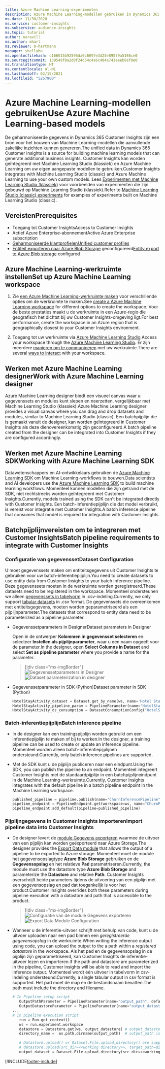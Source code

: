 ```yaml
---
title: Azure Machine Learning-experimenten
description: Azure Machine Learning-modellen gebruiken in Dynamics 365 Customer Insights.
ms.date: 11/30/2020
ms.service: customer-insights
ms.subservice: audience-insights
ms.topic: tutorial
author: naravill
ms.author: mhart
ms.reviewer: m-hartmann
manager: shellyha
ms.openlocfilehash: c166015b92596da0c6097e3d25e89579a5186ce0
ms.sourcegitcommit: 139548f8a2d0f24d54c4a6c404a743eeeb8ef8e0
ms.translationtype: HT
ms.contentlocale: nl-NL
ms.lasthandoff: 02/15/2021
ms.locfileid: "5267900"
---
```

# <a name="use-azure-machine-learning-based-models"></a><span data-ttu-id="510f1-103">Azure Machine Learning-modellen gebruiken</span><span class="sxs-lookup"><span data-stu-id="510f1-103">Use Azure Machine Learning-based models</span></span>

<span data-ttu-id="510f1-104">De geharmoniseerde gegevens in Dynamics 365 Customer Insights zijn een bron voor het bouwen van Machine Learning-modellen die aanvullende zakelijke inzichten kunnen genereren.</span><span class="sxs-lookup"><span data-stu-id="510f1-104">The unified data in Dynamics 365 Customer Insights is a source for building machine learning models that can generate additional business insights.</span></span> <span data-ttu-id="510f1-105">Customer Insights kan worden geïntegreerd met Machine Learning Studio (klassiek) en Azure Machine Learning om uw eigen aangepaste modellen te gebruiken.</span><span class="sxs-lookup"><span data-stu-id="510f1-105">Customer Insights integrates with Machine Learning Studio (classic) and Azure Machine Learning to use your own custom models.</span></span> <span data-ttu-id="510f1-106">Lees [Experimenten met Machine Learning Studio (klassiek)](machine-learning-studio-experiments.md) voor voorbeelden van experimenten die zijn gebouwd op Machine Learning Studio (klassiek).</span><span class="sxs-lookup"><span data-stu-id="510f1-106">Refer to [Machine Learning Studio (classic) experiments](machine-learning-studio-experiments.md) for examples of experiments built on Machine Learning Studio (classic).</span></span> 

## <a name="prerequisites"></a><span data-ttu-id="510f1-107">Vereisten</span><span class="sxs-lookup"><span data-stu-id="510f1-107">Prerequisites</span></span>

- <span data-ttu-id="510f1-108">Toegang tot Customer Insights</span><span class="sxs-lookup"><span data-stu-id="510f1-108">Access to Customer Insights</span></span>
- <span data-ttu-id="510f1-109">Actief Azure Enterprise-abonnement</span><span class="sxs-lookup"><span data-stu-id="510f1-109">Active Azure Enterprise subscription</span></span>
- [<span data-ttu-id="510f1-110">Geharmoniseerde klantprofielen</span><span class="sxs-lookup"><span data-stu-id="510f1-110">Unified customer profiles</span></span>](data-unification.md)
- <span data-ttu-id="510f1-111">[Entiteit exporteren naar Azure Blob Storage](export-azure-blob-storage.md) geconfigureerd</span><span class="sxs-lookup"><span data-stu-id="510f1-111">[Entity export to Azure Blob storage](export-azure-blob-storage.md) configured</span></span>

## <a name="set-up-azure-machine-learning-workspace"></a><span data-ttu-id="510f1-112">Azure Machine Learning-werkruimte instellen</span><span class="sxs-lookup"><span data-stu-id="510f1-112">Set up Azure Machine Learning workspace</span></span>

1. <span data-ttu-id="510f1-113">Zie [een Azure Machine Learning-werkruimte maken](https://docs.microsoft.com/azure/machine-learning/concept-workspace#-create-a-workspace) voor verschillende opties om de werkruimte te maken.</span><span class="sxs-lookup"><span data-stu-id="510f1-113">See [create a Azure Machine Learning workspace](https://docs.microsoft.com/azure/machine-learning/concept-workspace#-create-a-workspace) for different options to create the workspace.</span></span> <span data-ttu-id="510f1-114">Voor de beste prestaties maakt u de werkruimte in een Azure-regio die geografisch het dichtst bij uw Customer Insights-omgeving ligt.</span><span class="sxs-lookup"><span data-stu-id="510f1-114">For best performance, create the workspace in an Azure region that is geographically closest to your Customer Insights environment.</span></span>

1. <span data-ttu-id="510f1-115">Toegang tot uw werkruimte via [Azure Machine Learning Studio](https://ml.azure.com/).</span><span class="sxs-lookup"><span data-stu-id="510f1-115">Access your workspace through the [Azure Machine Learning Studio](https://ml.azure.com/).</span></span> <span data-ttu-id="510f1-116">Er zijn meerdere [manieren om te communiceren](https://docs.microsoft.com/azure/machine-learning/concept-workspace#tools-for-workspace-interaction) met uw werkruimte.</span><span class="sxs-lookup"><span data-stu-id="510f1-116">There are several [ways to interact](https://docs.microsoft.com/azure/machine-learning/concept-workspace#tools-for-workspace-interaction) with your workspace.</span></span>

## <a name="work-with-azure-machine-learning-designer"></a><span data-ttu-id="510f1-117">Werken met Azure Machine Learning designer</span><span class="sxs-lookup"><span data-stu-id="510f1-117">Work with Azure Machine Learning designer</span></span>

<span data-ttu-id="510f1-118">Azure Machine Learning designer biedt een visueel canvas waar u gegevenssets en modules kunt slepen en neerzetten, vergelijkbaar met Machine Learning Studio (klassiek).</span><span class="sxs-lookup"><span data-stu-id="510f1-118">Azure Machine Learning designer provides a visual canvas where you can drag and drop datasets and modules, similar to Machine Learning Studio (classic).</span></span> <span data-ttu-id="510f1-119">Een batchpijplijn die is gemaakt vanuit de designer, kan worden geïntegreerd in Customer Insights als deze dienovereenkomstig zijn geconfigureerd.</span><span class="sxs-lookup"><span data-stu-id="510f1-119">A batch pipeline created from the designer can be integrated into Customer Insights if they are configured accordingly.</span></span> 
   
## <a name="working-with-azure-machine-learning-sdk"></a><span data-ttu-id="510f1-120">Werken met Azure Machine Learning SDK</span><span class="sxs-lookup"><span data-stu-id="510f1-120">Working with Azure Machine Learning SDK</span></span>

<span data-ttu-id="510f1-121">Datawetenschappers en AI-ontwikkelaars gebruiken de [Azure Machine Learning SDK](https://docs.microsoft.com/python/api/overview/azure/ml/?view=azure-ml-py&preserve-view=true) om Machine Learning-workflows te bouwen.</span><span class="sxs-lookup"><span data-stu-id="510f1-121">Data scientists and AI developers use the [Azure Machine Learning SDK](https://docs.microsoft.com/python/api/overview/azure/ml/?view=azure-ml-py&preserve-view=true) to build machine learning workflows.</span></span> <span data-ttu-id="510f1-122">Momenteel kunnen modellen die zijn getraind met de SDK, niet rechtstreeks worden geïntegreerd met Customer Insights.</span><span class="sxs-lookup"><span data-stu-id="510f1-122">Currently, models trained using the SDK can't be integrated directly with Customer Insights.</span></span> <span data-ttu-id="510f1-123">Een batch-inferentiepijplijn die dat model verbruikt, is vereist voor integratie met Customer Insights.</span><span class="sxs-lookup"><span data-stu-id="510f1-123">A batch inference pipeline that consumes that model is required for integration with Customer Insights.</span></span>

## <a name="batch-pipeline-requirements-to-integrate-with-customer-insights"></a><span data-ttu-id="510f1-124">Batchpijplijnvereisten om te integreren met Customer Insights</span><span class="sxs-lookup"><span data-stu-id="510f1-124">Batch pipeline requirements to integrate with Customer Insights</span></span>

### <a name="dataset-configuration"></a><span data-ttu-id="510f1-125">Configuratie van gegevensset</span><span class="sxs-lookup"><span data-stu-id="510f1-125">Dataset Configuration</span></span>

<span data-ttu-id="510f1-126">U moet gegevenssets maken om entiteitsgegevens uit Customer Insights te gebruiken voor uw batch-inferentiepijplijn.</span><span class="sxs-lookup"><span data-stu-id="510f1-126">You need to create datasets to use entity data from Customer Insights to your batch inference pipeline.</span></span> <span data-ttu-id="510f1-127">Deze gegevenssets moeten in de werkruimte worden geregistreerd.</span><span class="sxs-lookup"><span data-stu-id="510f1-127">These datasets need to be registered in the workspace.</span></span> <span data-ttu-id="510f1-128">Momenteel ondersteunen we alleen [gegevenssets in tabelvorm](https://docs.microsoft.com/azure/machine-learning/how-to-create-register-datasets#tabulardataset) in .csv-indeling.</span><span class="sxs-lookup"><span data-stu-id="510f1-128">Currently, we only support [tabular datasets](https://docs.microsoft.com/azure/machine-learning/how-to-create-register-datasets#tabulardataset) in .csv format.</span></span> <span data-ttu-id="510f1-129">De gegevenssets die overeenkomen met entiteitsgegevens, moeten worden geparametriseerd als een pijplijnparameter.</span><span class="sxs-lookup"><span data-stu-id="510f1-129">The datasets that correspond to entity data need to be parameterized as a pipeline parameter.</span></span>
   
* <span data-ttu-id="510f1-130">Gegevenssetparameters in Designer</span><span class="sxs-lookup"><span data-stu-id="510f1-130">Dataset parameters in Designer</span></span>
   
     <span data-ttu-id="510f1-131">Open in de ontwerper **Kolommen in gegevensset selecteren** en selecteer **Instellen als pijplijnparameter**, waar u een naam opgeeft voor de parameter.</span><span class="sxs-lookup"><span data-stu-id="510f1-131">In the designer, open **Select Columns in Dataset** and select **Set as pipeline parameter** where you provide a name for the parameter.</span></span>

     > [!div class="mx-imgBorder"]
     > <span data-ttu-id="510f1-132">![Gegevenssetparameters in Designer](media/intelligence-designer-dataset-parameters.png "Gegevenssetparameters in Designer")</span><span class="sxs-lookup"><span data-stu-id="510f1-132">![Dataset parameterization in designer](media/intelligence-designer-dataset-parameters.png "Dataset parameterization in designer")</span></span>
   
* <span data-ttu-id="510f1-133">Gegevenssetparameter in SDK (Python)</span><span class="sxs-lookup"><span data-stu-id="510f1-133">Dataset parameter in SDK (Python)</span></span>
   
   ```python
   HotelStayActivity_dataset = Dataset.get_by_name(ws, name='Hotel Stay Activity Data')
   HotelStayActivity_pipeline_param = PipelineParameter(name="HotelStayActivity_pipeline_param", default_value=HotelStayActivity_dataset)
   HotelStayActivity_ds_consumption = DatasetConsumptionConfig("HotelStayActivity_dataset", HotelStayActivity_pipeline_param)
   ```

### <a name="batch-inference-pipeline"></a><span data-ttu-id="510f1-134">Batch-inferentiepijplijn</span><span class="sxs-lookup"><span data-stu-id="510f1-134">Batch inference pipeline</span></span>
  
* <span data-ttu-id="510f1-135">In de designer kan een trainingspijplijn worden gebruikt om een inferentiepijplijn te maken of bij te werken.</span><span class="sxs-lookup"><span data-stu-id="510f1-135">In the designer, a training pipeline can be used to create or update an inference pipeline.</span></span> <span data-ttu-id="510f1-136">Momenteel worden alleen batch-inferentiepijplijnen ondersteund.</span><span class="sxs-lookup"><span data-stu-id="510f1-136">Currently, only batch inference pipelines are supported.</span></span>

* <span data-ttu-id="510f1-137">Met de SDK kunt u de pijplijn publiceren naar een eindpunt.</span><span class="sxs-lookup"><span data-stu-id="510f1-137">Using the SDK, you can publish the pipeline to an endpoint.</span></span> <span data-ttu-id="510f1-138">Momenteel integreert Customer Insights met de standaardpijplijn in een batchpijplijneindpunt in de Machine Learning-werkruimte.</span><span class="sxs-lookup"><span data-stu-id="510f1-138">Currently, Customer Insights integrates with the default pipeline in a batch pipeline endpoint in the Machine Learning workspace.</span></span>
   
   ```python
   published_pipeline = pipeline.publish(name="ChurnInferencePipeline", description="Published Churn Inference pipeline")
   pipeline_endpoint = PipelineEndpoint.get(workspace=ws, name="ChurnPipelineEndpoint") 
   pipeline_endpoint.add_default(pipeline=published_pipeline)
   ```

### <a name="import-pipeline-data-into-customer-insights"></a><span data-ttu-id="510f1-139">Pijplijngegevens in Customer Insights importeren</span><span class="sxs-lookup"><span data-stu-id="510f1-139">Import pipeline data into Customer Insights</span></span>

* <span data-ttu-id="510f1-140">De designer levert de [module Gegevens exporteren](https://docs.microsoft.com/azure/machine-learning/algorithm-module-reference/export-data) waarmee de uitvoer van een pijplijn kan worden geëxporteerd naar Azure Storage.</span><span class="sxs-lookup"><span data-stu-id="510f1-140">The designer provides the [Export Data module](https://docs.microsoft.com/azure/machine-learning/algorithm-module-reference/export-data) that allows the output of a pipeline to be exported to Azure storage.</span></span> <span data-ttu-id="510f1-141">Momenteel moet de module het gegevensopslagtype **Azure Blob Storage** gebruiken en de **Gegevensopslag** en het relatieve **Pad** parametriseren.</span><span class="sxs-lookup"><span data-stu-id="510f1-141">Currently, the module must use the datastore type **Azure Blob Storage** and parameterize the **Datastore** and relative **Path**.</span></span> <span data-ttu-id="510f1-142">Customer Insights overschrijft beide parameters tijdens de uitvoering van een pijplijn met een gegevensopslag en pad dat toegankelijk is voor het product.</span><span class="sxs-lookup"><span data-stu-id="510f1-142">Customer Insights overrides both these parameters during pipeline execution with a datastore and path that is accessible to the product.</span></span>
   > [!div class="mx-imgBorder"]
   > <span data-ttu-id="510f1-143">![Configuratie van de module Gegevens exporteren](media/intelligence-designer-importdata.png "Configuratie van de module Gegevens exporteren")</span><span class="sxs-lookup"><span data-stu-id="510f1-143">![Export Data Module Configuration](media/intelligence-designer-importdata.png "Export Data Module Configuration")</span></span>
   
* <span data-ttu-id="510f1-144">Wanneer u de inferentie-uitvoer schrijft met behulp van code, kunt u de uitvoer uploaden naar een pad binnen een *geregistreerde gegevensopslag* in de werkruimte.</span><span class="sxs-lookup"><span data-stu-id="510f1-144">When writing the inference output using code, you can upload the output to the a path within a *registered datastore* in the workspace.</span></span> <span data-ttu-id="510f1-145">Als het pad en de gegevensopslag in de pijplijn zijn geparametriseerd, kan Customer Insights de inferentie-uitvoer lezen en importeren.</span><span class="sxs-lookup"><span data-stu-id="510f1-145">If the path and datastore are parameterized in the pipeline, Customer insights will be able to read and import the inference output.</span></span> <span data-ttu-id="510f1-146">Momenteel wordt één uitvoer in tabelvorm in csv-indeling ondersteund.</span><span class="sxs-lookup"><span data-stu-id="510f1-146">Currently, a single tabular output in csv format is supported.</span></span> <span data-ttu-id="510f1-147">Het pad moet de map en de bestandsnaam bevatten.</span><span class="sxs-lookup"><span data-stu-id="510f1-147">The path must include the directory and filename.</span></span>

   ```python
   # In Pipeline setup script
      OutputPathParameter = PipelineParameter(name="output_path", default_value="HotelChurnOutput/HotelChurnOutput.csv")
      OutputDatastoreParameter = PipelineParameter(name="output_datastore", default_value="workspaceblobstore")
   ...
   # In pipeline execution script
      run = Run.get_context()
      ws = run.experiment.workspace
      datastore = Datastore.get(ws, output_datastore) # output_datastore is parameterized
      directory_name =  os.path.dirname(output_path)  # output_path is parameterized.
      
      # Datastore.upload() or Dataset.File.upload_directory() are supported methods to uplaod the data
      # datastore.upload(src_dir=<<working directory>>, target_path=directory_name, overwrite=False, show_progress=True)
      output_dataset = Dataset.File.upload_directory(src_dir=<<working directory>>, target = (datastore, directory_name)) # Remove trailing "/" from directory_name
   ```


[!INCLUDE[footer-include](../includes/footer-banner.md)]